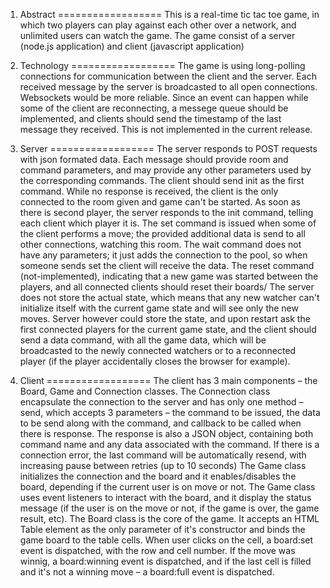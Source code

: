 1. Abstract
==================
	This is a real-time tic tac toe game, in which two players can play against each other over a network, and unlimited users can watch the game. The game consist of a server (node.js application) and client (javascript application)

2. Technology
==================
	The game is using long-polling connections for communication between the client and the server. Each received message by the server is broadcasted to all open connections. Websockets would be more reliable. Since an event can happen while some of the client are reconnecting, a messege queue should be implemented, and clients should send the timestamp of the last message they received. This is not implemented in the current release.

3. Server
==================
	The server responds to POST requests with json formated data. Each message should provide room and command parameters, and may provide any other parameters used by the corresponding commands.
	The client should send init as the first command. While no response is received, the client is the only connected to the room given and game can't be started. As soon as there is second player, the server responds to the init command, telling each client which player it is.
	The set command is issued when some of the client performs a move; the provided additional data is send to all other connections, watching this room.
	The wait command does not have any parameters; it just adds the connection to the pool, so when someone sends set the client will receive the data.
	The reset command (not-implemented), indicating that a new game was started between the players, and all connected clients should reset their boards/
	The server does not store the actual state, which means that any new watcher can't initialize itself with the current game state and will see only the new moves. Server however could store the state, and upon restart ask the first connected players for the current game state, and the client should send a data command, with all the game data, which will be broadcasted to the newly connected watchers or to a reconnected player (if the player accidentally closes the browser for example).

4. Client
==================
	The client has 3 main components – the Board, Game and Connection classes.
	The Connection class encapsulate the connection to the server and has only one method – send, which accepts 3 parameters – the command to be issued, the data to be send along with the command, and callback to be called when there is response. The response is also a JSON object, containing both command name and any data associated with the command. If there is a connection error, the last command will be automatically resend, with increasing pause between retries (up to 10 seconds)
	The Game class initializes the connection and the board and it enables/disables the board, depending if the current user is on move or not. The Game class uses event listeners to interact with the board, and it display the status message (if the user is on the move or not, if the game is over, the game result, etc).
	The Board class is the core of the game. It accepts an HTML Table element as the only parameter of it's constructor and binds the game board to the table cells. When user clicks on the cell, a board:set event is dispatched, with the row and cell number. If the move was winnig, a board:winning event is dispatched, and if the last cell is filled and it's not a winning move – a board:full event is dispatched.
